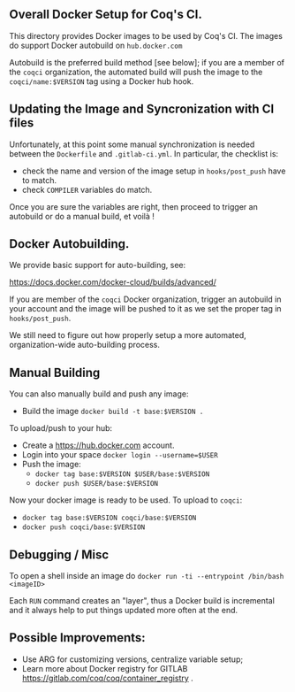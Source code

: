 ## Overall Docker Setup for Coq's CI.

This directory provides Docker images to be used by Coq's CI. The
images do support Docker autobuild on `hub.docker.com`

Autobuild is the preferred build method [see below]; if you are a
member of the `coqci` organization, the automated build will push the
image to the `coqci/name:$VERSION` tag using a Docker hub hook.

## Updating the Image and Syncronization with CI files

Unfortunately, at this point some manual synchronization is needed
between the `Dockerfile` and `.gitlab-ci.yml`. In particular, the
checklist is:

- check the name and version of the image setup in `hooks/post_push`
  have to match.
- check `COMPILER` variables do match.

Once you are sure the variables are right, then proceed to trigger an
autobuild or do a manual build, et voilà !

## Docker Autobuilding.

We provide basic support for auto-building, see:

https://docs.docker.com/docker-cloud/builds/advanced/

If you are member of the `coqci` Docker organization, trigger an
autobuild in your account and the image will be pushed to it as we
set the proper tag in `hooks/post_push`.

We still need to figure out how properly setup a more automated,
organization-wide auto-building process.

## Manual Building

You can also manually build and push any image:

- Build the image `docker build -t base:$VERSION .`

To upload/push to your hub:

- Create a https://hub.docker.com account.
- Login into your space `docker login --username=$USER`
- Push the image:
  + `docker tag base:$VERSION $USER/base:$VERSION`
  + `docker push $USER/base:$VERSION`

Now your docker image is ready to be used. To upload to `coqci`:
- `docker tag base:$VERSION coqci/base:$VERSION`
- `docker push coqci/base:$VERSION`

## Debugging / Misc

To open a shell inside an image do `docker run -ti --entrypoint /bin/bash <imageID>`

Each `RUN` command creates an "layer", thus a Docker build is
incremental and it always help to put things updated more often at the
end.

## Possible Improvements:

- Use ARG for customizing versions, centralize variable setup;
- Learn more about Docker registry for GITLAB https://gitlab.com/coq/coq/container_registry .
